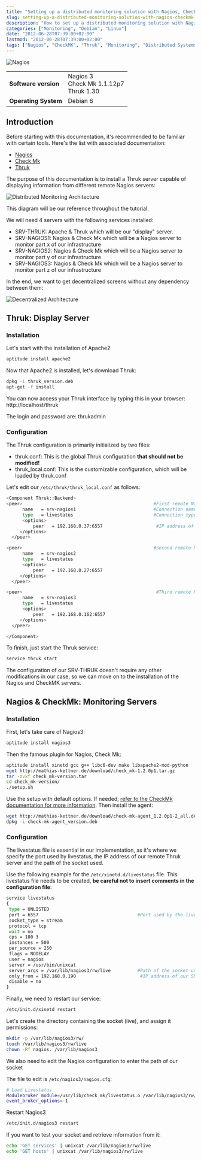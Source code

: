 ```yaml
---
title: "Setting up a distributed monitoring solution with Nagios, CheckMK and Thruk"
slug: setting-up-a-distributed-monitoring-solution-with-nagios-checkmk-and-thruk/
description: "How to set up a distributed monitoring solution with Nagios, CheckMK and Thruk to create a centralized monitoring dashboard for multiple Nagios servers."
categories: ["Monitoring", "Debian", "Linux"]
date: "2012-06-28T07:39:00+02:00"
lastmod: "2012-06-28T07:39:00+02:00"
tags: ["Nagios", "CheckMK", "Thruk", "Monitoring", "Distributed Systems"]
---
```


![Nagios](../../../static/images/nagios_logo.avif)


|||
|-|-|
| **Software version** | Nagios 3<br>Check Mk 1.1.12p7<br>Thruk 1.30 |
| **Operating System** | Debian 6 |


## Introduction

Before starting with this documentation, it's recommended to be familiar with certain tools. Here's the list with associated documentation:

- [Nagios](nagios_installation_and_configuration.md)
- [Check Mk](check_mk_collect_nagios_info_and_extend_possibilities.md)
- [Thruk](thruk_an_advanced_interface_for_nagios_and_mklivestatus.md)

The purpose of this documentation is to install a Thruk server capable of displaying information from different remote Nagios servers:

![Distributed Monitoring Architecture](../../../static/images/nct_1.avif)

This diagram will be our reference throughout the tutorial.

We will need 4 servers with the following services installed:

- SRV-THRUK: Apache & Thruk which will be our "display" server.
- SRV-NAGIOS1: Nagios & Check Mk which will be a Nagios server to monitor part x of our infrastructure
- SRV-NAGIOS2: Nagios & Check Mk which will be a Nagios server to monitor part y of our infrastructure
- SRV-NAGIOS3: Nagios & Check Mk which will be a Nagios server to monitor part z of our infrastructure

In the end, we want to get decentralized screens without any dependency between them:

![Decentralized Architecture](../../../static/images/nct_2.avif)

## Thruk: Display Server

### Installation

Let's start with the installation of Apache2

```bash
aptitude install apache2
```

Now that Apache2 is installed, let's download Thruk:

```bash
dpkg -i thruk_version.deb
apt-get -f install
```

You can now access your Thruk interface by typing this in your browser:
http://localhost/thruk

The login and password are: thrukadmin

### Configuration

The Thruk configuration is primarily initialized by two files:

- thruk.conf: This is the global Thruk configuration **that should not be modified!**
- thruk_local.conf: This is the customizable configuration, which will be loaded by thruk.conf

Let's edit our `/etc/thruk/thruk_local.conf` as follows:

```bash
<Component Thruk::Backend>
<peer>                                                 #First remote Nagios
      name   = srv-nagios1                             #Connection name, this name will be displayed on Thruk
      type   = livestatus                              #Connection type
      <options>
          peer   = 192.168.0.37:6557                    #IP address of the Nagios server and port used by livestatus (ref. 2-Configuration)
     </options>
  </peer>

<peer>                                                 #Second remote Nagios
      name   = srv-nagios2
      type   = livestatus
      <options>
          peer   = 192.168.0.27:6557
     </options>
  </peer>

<peer>                                                  #Third remote Nagios
      name   = srv-nagios3
      type   = livestatus
      <options>
          peer   = 192.168.0.162:6557
     </options>
  </peer>

</Component>
```

To finish, just start the Thruk service:

```bash
service thruk start
```

The configuration of our SRV-THRUK doesn't require any other modifications in our case, so we can move on to the installation of the Nagios and CheckMK servers.

## Nagios & CheckMk: Monitoring Servers

### Installation

First, let's take care of Nagios3:

```bash
aptitude install nagios3
```

Then the famous plugin for Nagios, Check Mk:

```bash
aptitude install xinetd gcc g++ libc6-dev make libapache2-mod-python         #Required dependencies
wget http://mathias-kettner.de/download/check_mk-1.2.0p1.tar.gz              #Download check_mk
tar -zvxf check_mk-version.tar
cd check_mk-version/
./setup.sh
```

Use the setup with default options. If needed, [refer to the CheckMk documentation for more information](check_mk_collect_nagios_info_and_extend_possibilities.md).
Then install the agent:

```bash
wget http://mathias-kettner.de/download/check-mk-agent_1.2.0p1-2_all.deb
dpkg -i check-mk-agent_version.deb
```

### Configuration

The livestatus file is essential in our implementation, as it's where we specify the port used by livestatus, the IP address of our remote Thruk server and the path of the socket used.

Use the following example for the `/etc/xinetd.d/livestatus` file. This livestatus file needs to be created, **be careful not to insert comments in the configuration file**:

```bash
service livestatus
{
 type = UNLISTED
 port = 6557                                     #Port used by the livestatus service => thruk_local.conf
 socket_type = stream
 protocol = tcp
 wait = no
 cps = 100 3
 instances = 500
 per_source = 250
 flags = NODELAY
 user = nagios
 server = /usr/bin/unixcat
 server_args = /var/lib/nagios3/rw/live          #Path of the socket used
 only_from = 192.168.0.190                        #IP address of our SRV-THRUK
 disable = no
}
```

Finally, we need to restart our service:

```bash
/etc/init.d/xinetd restart
```

Let's create the directory containing the socket (live), and assign it permissions:

```bash
mkdir -p /var/lib/nagios3/rw/
touch /var/lib/nagios3/rw/live
chown -Rf nagios. /var/lib/nagios3
```

We also need to edit the Nagios configuration to enter the path of our socket

The file to edit is `/etc/nagios3/nagios.cfg`:

```bash
# Load Livestatus
Modulebroker_module=/usr/lib/check_mk/livestatus.o /var/lib/nagios3/rw/live  #Path corresponding to our socket
event_broker_options=-1
```

Restart Nagios3

```bash
/etc/init.d/nagios3 restart
```

If you want to test your socket and retrieve information from it:

```bash
echo 'GET services' | unixcat /var/lib/nagios3/rw/live
echo 'GET hosts' | unixcat /var/lib/nagios3/rw/live
```
